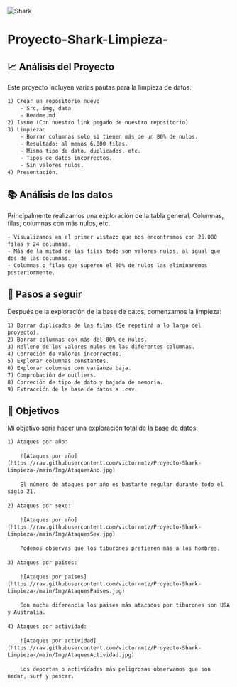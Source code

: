 ![Shark](https://img.freepik.com/vector-premium/gracioso-tiburon-riendo-ilustracion-vectorial-tiburon-antropomorfico-que-rie-vestido-traje-deportivo-sentado-cuclillas-contra-siluetas-edificios-caracter-animal-cuerpo-humano-peludo_517622-387.jpg?w=2000)

# Proyecto-Shark-Limpieza-

## 📈 Análisis del Proyecto

Este proyecto incluyen varias pautas para la limpieza de datos:

    1) Crear un repositorio nuevo
        - Src, img, data
        - Readme.md
    2) Issue (Con nuestro link pegado de nuestro repositorio)
    3) Limpieza:
        - Borrar columnas solo si tienen más de un 80% de nulos.
        - Resultado: al menos 6.000 filas.
        - Mismo tipo de dato, duplicados, etc.
        - Tipos de datos incorrectos.
        - Sin valores nulos.
    4) Presentación.

## 📚 Análisis de los datos

Principalmente realizamos una exploración de la tabla general. Columnas, filas, columnas con más nulos, etc.

    - Visualizamos en el primer vistazo que nos encontramos con 25.000 filas y 24 columnas.
    - Más de la mitad de las filas todo son valores nulos, al igual que dos de las columnas.
    - Columnas o filas que superen el 80% de nulos las eliminaremos posteriormente.

## 🚶 Pasos a seguir

Después de la exploración de la base de datos, comenzamos la limpieza:

    1) Borrar duplicados de las filas (Se repetirá a lo largo del proyecto).
    2) Borrar columnas con más del 80% de nulos.
    3) Relleno de los valores nulos en las diferentes columnas.
    4) Correción de valores incorrectos.
    5) Explorar columnas constantes.
    6) Explorar columnas con varianza baja.
    7) Comprobación de outliers.
    8) Correción de tipo de dato y bajada de memoria.
    9) Extracción de la base de datos a .csv.

## 🎯 Objetivos

Mi objetivo seria hacer una exploración total de la base de datos:

    1) Ataques por año:

        ![Ataques por año](https://raw.githubusercontent.com/victorrmtz/Proyecto-Shark-Limpieza-/main/Img/AtaquesAno.jpg)

        El número de ataques por año es bastante regular durante todo el siglo 21.

    2) Ataques por sexo:

        ![Ataques por año](https://raw.githubusercontent.com/victorrmtz/Proyecto-Shark-Limpieza-/main/Img/AtaquesSex.jpg)

        Podemos observas que los tiburones prefieren más a los hombres.

    3) Ataques por paises:

        ![Ataques por paises](https://raw.githubusercontent.com/victorrmtz/Proyecto-Shark-Limpieza-/main/Img/AtaquesPaises.jpg)

        Con mucha diferencia los paises más atacados por tiburones son USA y Australia.

    4) Ataques por actividad:

        ![Ataques por actividad](https://raw.githubusercontent.com/victorrmtz/Proyecto-Shark-Limpieza-/main/Img/AtaquesActividad.jpg)

        Los deportes o actividades más peligrosas observamos que son nadar, surf y pescar.
